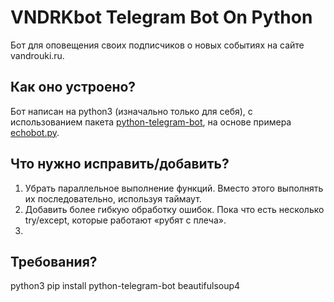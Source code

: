 # VNDRKbot Telegram Bot On Python

Бот для оповещения своих подписчиков о новых событиях на сайте vandrouki.ru.

## Как оно устроено?
Бот написан на python3 (изначально только для себя), с использованием пакета [python-telegram-bot](https://github.com/python-telegram-bot/python-telegram-bot), 
на основе примера [echobot.py](https://github.com/python-telegram-bot/python-telegram-bot/blob/master/examples/legacy/echobot.py).

## Что нужно исправить/добавить?
1. Убрать параллельное выполнение функций. Вместо этого выполнять их последовательно, используя таймаут.
2. Добавить более гибкую обработку ошибок. Пока что есть несколько try/except, которые работают «рубят с плеча».
3. 

## Требования?
python3
pip install python-telegram-bot beautifulsoup4
